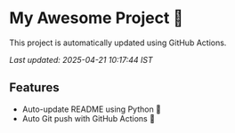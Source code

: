 # My Awesome Project 🚀

This project is automatically updated using GitHub Actions.

_Last updated: 2025-04-21 10:17:44 IST_

## Features
- Auto-update README using Python 🐍
- Auto Git push with GitHub Actions 🤖
